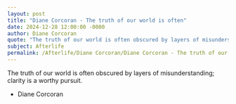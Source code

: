 ```yaml
---
layout: post
title: "Diane Corcoran - The truth of our world is often"
date: 2024-12-28 12:00:00 -0000
author: Diane Corcoran
quote: "The truth of our world is often obscured by layers of misunderstanding; clarity is a worthy pursuit."
subject: Afterlife
permalink: /Afterlife/Diane Corcoran/Diane Corcoran - The truth of our world is often
---
```


The truth of our world is often obscured by layers of misunderstanding; clarity is a worthy pursuit.

- Diane Corcoran
